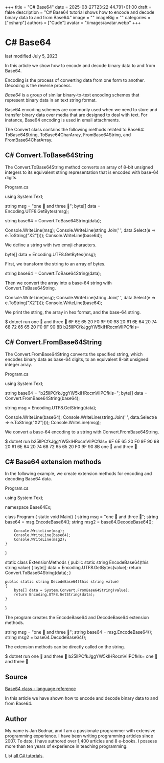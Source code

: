 +++
title = "C# Base64"
date = 2025-08-27T23:22:44.791+01:00
draft = false
description = "C# Base64 tutorial shows how to encode and decode binary data to and from Base64."
image = ""
imageBig = ""
categories = ["csharp"]
authors = ["Cude"]
avatar = "/images/avatar.webp"
+++

# C# Base64

last modified July 5, 2023

 

In this article we show how to encode and decode binary data to and from Base64.

Encoding is the process of converting data from one form to another. Decoding is
the reverse process.

*Base64* is a group of similar binary-to-text encoding schemes that
represent binary data in an text string format.

Base64 encoding schemes are commonly used when we need to store and transfer
binary data over media that are designed to deal with text. For instance,
Base64 encoding is used in email attachments.

The Convert class contains the following methods related to Base64:
ToBase64String, ToBase64CharArray,
FromBase64String, and FromBase64CharArray.

## C# Convert.ToBase64String

The Convert.ToBase64String method converts an array of 8-bit
unsigned integers to its equivalent string representation that is encoded with
base-64 digits.

Program.cs
  

using System.Text;

string msg = "one 🐘 and three 🐋";
byte[] data = Encoding.UTF8.GetBytes(msg);

string base64 = Convert.ToBase64String(data);

Console.WriteLine(msg);
Console.WriteLine(string.Join(' ', data.Select(e =&gt; e.ToString("X2"))));
Console.WriteLine(base64);

We define a string with two emoji characters.

byte[] data = Encoding.UTF8.GetBytes(msg);

First, we transform the string to an array of bytes.

string base64 = Convert.ToBase64String(data);

Then we convert the array into a base-64 string with
Convert.ToBase64String.

Console.WriteLine(msg);
Console.WriteLine(string.Join(' ', data.Select(e =&gt; e.ToString("X2"))));
Console.WriteLine(base64);

We print the string, the array in hex format, and the base-64 string.

$ dotnet run
one 🐘 and three 🐋
6F 6E 65 20 F0 9F 90 98 20 61 6E 64 20 74 68 72 65 65 20 F0 9F 90 8B
b25lIPCfkJggYW5kIHRocmVlIPCfkIs=

## C# Convert.FromBase64String

The Convert.FromBase64String converts the specified string, which
encodes binary data as base-64 digits, to an equivalent 8-bit unsigned integer
array.

Program.cs
  

using System.Text;

string base64 = "b25lIPCfkJggYW5kIHRocmVlIPCfkIs=";
byte[] data = Convert.FromBase64String(base64);

string msg = Encoding.UTF8.GetString(data);

Console.WriteLine(base64);
Console.WriteLine(string.Join(' ', data.Select(e =&gt; e.ToString("X2"))));
Console.WriteLine(msg);

We convert a base-64 encoding to a string with
Convert.FromBase64String.

$ dotnet run
b25lIPCfkJggYW5kIHRocmVlIPCfkIs=
6F 6E 65 20 F0 9F 90 98 20 61 6E 64 20 74 68 72 65 65 20 F0 9F 90 8B
one 🐘 and three 🐋

## C# Base64 extension methods

In the following example, we create extension methods for encoding and decoding 
Base64 data. 

Program.cs
  

using System.Text;

namespace Base64Ex;

class Program
{
    static void Main()
    {
        string msg = "one 🐘 and three 🐋";
        string base64 = msg.EncodeBase64();
        string msg2 = base64.DecodeBase64();

        Console.WriteLine(msg);
        Console.WriteLine(base64);
        Console.WriteLine(msg2);
    }
}

static class ExtensionMethods
{
    public static string EncodeBase64(this string value)
    {
        byte[] data = Encoding.UTF8.GetBytes(value);
        return Convert.ToBase64String(data);
    }

    public static string DecodeBase64(this string value)
    {
        byte[] data = System.Convert.FromBase64String(value);
        return Encoding.UTF8.GetString(data);
    }
}

The program creates the EncodeBase64 and DecodeBase64
extension methods.

string msg = "one 🐘 and three 🐋";
string base64 = msg.EncodeBase64();
string msg2 = base64.DecodeBase64();

The extension methods can be directly called on the string.

$ dotnet run
one 🐘 and three 🐋
b25lIPCfkJggYW5kIHRocmVlIPCfkIs=
one 🐘 and three 🐋

## Source

[Base64 class - language reference](https://learn.microsoft.com/en-us/dotnet/api/system.buffers.text.base64?view=net-8.0)

In this article we have shown how to encode and decode binary data to and from
Base64.

## Author

My name is Jan Bodnar, and I am a passionate programmer with extensive
programming experience. I have been writing programming articles since 2007.
To date, I have authored over 1,400 articles and 8 e-books. I possess more
than ten years of experience in teaching programming.

List [all C# tutorials](/csharp/).